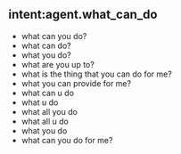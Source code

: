 ## intent:agent.what_can_do
- what can you do?
- what can do?
- what you do?
- what are you up to?
- what is the thing that you can do for me?
- what you can provide for me?
- what can u do
- what u do
- what all you do
- what all u do
- what you do
- what can you do for me?
